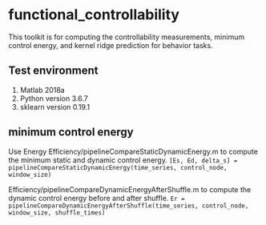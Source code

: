 # functional_controllability
 
This toolkit is for computing the controllability measurements, minimum control energy, and kernel ridge prediction for behavior tasks.
## Test environment
1. Matlab 2018a
2. Python version 3.6.7
3. sklearn version 0.19.1
## minimum control energy

Use Energy Efficiency/pipelineCompareStaticDynamicEnergy.m to compute the minimum static and dynamic control energy.
`[Es, Ed, delta_s] = pipelineCompareStaticDynamicEnergy(time_series, control_node, window_size)`

Efficiency/pipelineCompareDynamicEnergyAfterShuffle.m to compute the dynamic control energy before and after shuffle.
`Er = pipelineCompareDynamicEnergyAfterShuffle(time_series, control_node, window_size, shuffle_times)`
